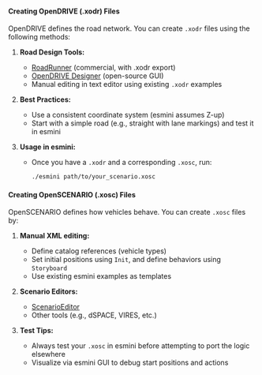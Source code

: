 #### Creating OpenDRIVE (.xodr) Files

OpenDRIVE defines the road network. You can create `.xodr` files using the following methods:

1. **Road Design Tools:**
   - [RoadRunner](https://www.mathworks.com/products/roadrunner.html) (commercial, with .xodr export)
   - [OpenDRIVE Designer](https://github.com/esmini/openodr-designer) (open-source GUI)
   - Manual editing in text editor using existing `.xodr` examples

2. **Best Practices:**
   - Use a consistent coordinate system (esmini assumes Z-up)
   - Start with a simple road (e.g., straight with lane markings) and test it in esmini

3. **Usage in esmini:**
   - Once you have a `.xodr` and a corresponding `.xosc`, run:
     ```bash
     ./esmini path/to/your_scenario.xosc
     ```

#### Creating OpenSCENARIO (.xosc) Files

OpenSCENARIO defines how vehicles behave. You can create `.xosc` files by:

1. **Manual XML editing:**
   - Define catalog references (vehicle types)
   - Set initial positions using `Init`, and define behaviors using `Storyboard`
   - Use existing esmini examples as templates

2. **Scenario Editors:**
   - [ScenarioEditor](https://github.com/esmini/OpenSCENARIOEditor)
   - Other tools (e.g., dSPACE, VIRES, etc.)

3. **Test Tips:**
   - Always test your `.xosc` in esmini before attempting to port the logic elsewhere
   - Visualize via esmini GUI to debug start positions and actions
